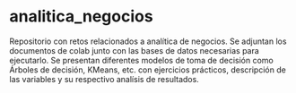 # analitica_negocios
Repositorio con retos relacionados a analítica de negocios. Se adjuntan los documentos de colab junto con las bases de datos necesarias para ejecutarlo. Se presentan diferentes modelos de toma de decisión como Árboles de decisión, KMeans, etc. con ejercicios prácticos, descripción de las variables y su respectivo analísis de resultados. 
